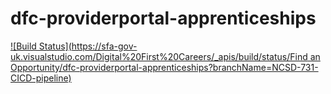 # dfc-providerportal-apprenticeships

[![Build Status](https://sfa-gov-uk.visualstudio.com/Digital%20First%20Careers/_apis/build/status/Find an Opportunity/dfc-providerportal-apprenticeships?branchName=NCSD-731-CICD-pipeline)](https://sfa-gov-uk.visualstudio.com/Digital%20First%20Careers/_build/latest?definitionId=1599&branchName=NCSD-731-CICD-pipeline)
